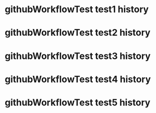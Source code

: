 # githubWorkflowTest test1 history
# githubWorkflowTest test2 history

# githubWorkflowTest test3 history


# githubWorkflowTest test4 history

# githubWorkflowTest test5 history
